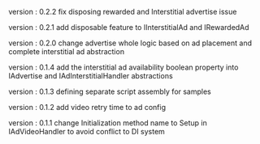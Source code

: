   version : 0.2.2
  fix disposing rewarded and Interstitial advertise issue

  version : 0.2.1
  add disposable feature to IInterstitialAd and IRewardedAd

  version : 0.2.0
  change advertise whole logic based on ad placement and complete interstitial ad abstraction

  version : 0.1.4
  add the interstitial ad availability boolean property into IAdvertise and IAdInterstitialHandler abstractions

  version : 0.1.3
  defining separate script assembly for samples

  version : 0.1.2
  add video retry time to ad config

  version : 0.1.1
  change Initialization method name to Setup in IAdVideoHandler to avoid conflict to DI system